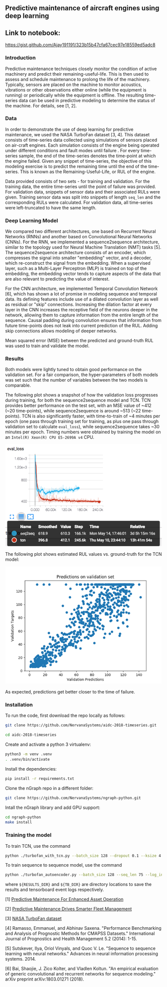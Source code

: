 ## Predictive maintenance of aircraft engines using deep learning

## Link to notebook:
https://gist.github.com/Ajay191191/323b15b47cfa67cec97e18559ed5adc8

### Introduction
Predictive maintenance techniques closely monitor the condition of active machinery and predict their remaining-useful-life. This is then used to assess and schedule maintenance to prolong the life of the machinery. Typically, sensors are placed on the machine to monitor acoustics, vibrations or other observations either online (while the equipment is running) or periodically while the equipment is offline. The resulting time-series data can be used in predictive modeling to determine the status of the machine. For details, see [1, 2].

### Data
In order to demonstrate the use of deep learning for predictive maintenance, we used the NASA TurboFan dataset [3, 4]. This dataset consists of time-series data collected using simulations of sensors placed on air-craft engines. Each simulation consists of the engine being operated under different conditions and fault modes until failure . For every time-series sample, the end of the time-series denotes the time-point at which the engine failed. Given any snippet of time-series, the objective of this modeling exercise is to predict the remaining time until the end of the time-series. This is known as the Remaining-Useful-Life, or RUL of the engine.

Data provided consists of two sets - for training and validation. For the training data, the entire time-series until the point of failure was provided. For validation data, snippets of sensor data and their associated RULs were given. Training sensor data was split into snippets of length `seq_len` and the corresponding RULs were calculated. For validation data, all time-series were left-truncated to have the same length.

### Deep Learning Model
We compared two different architectures, one based on Recurrent Neural Networks (RNNs) and another based on Convolutional Neural Networks (CNNs). For the RNN, we implemented a sequence2sequence architecture, similar to the topology used for Neural Machine Translation (NMT) tasks [5]. The sequence2sequence architecture consists of an encoder, which compresses the signal into smaller "embedding" vector, and a decoder, which re-construct the signal from the embedding. When a supervised layer, such as a Multi-Layer Perceptron (MLP) is trained on top of the embedding, the embedding vector tends to capture aspects of the data that are also relevant to predicting the value of interest.

For the CNN architecture, we implemented Temporal Convolution Network [6], which has shown a lot of promise in modeling sequence and temporal data. Its defining features include use of a dilated convolution layer as well as residual or "skip" connections. Increasing the dilation factor at every layer in the CNN increases the receptive field of the neurons deeper in the network, allowing them to capture information from the entire length of the sequence. Causal padding during convolution ensures that information from future time-points does not leak into current prediction of the RUL. Adding skip connections allows modeling of deeper networks.

Mean squared error (MSE) between the predicted and ground-truth RUL was used to train and validate the model.

### Results
Both models were lightly tuned to obtain good performance on the validation set. For a fair comparison, the hyper-parameters of both models was set such that the number of variables between the two models is comparable.

The following plot shows a snapshot of how the validation loss progresses during training, for both the sequence2sequence model and TCN. TCN provides better performance on the test set, with an MSE value of ~412 (~20 time-points), while sequence2sequence is around ~513 (~22 time-points). TCN is also significantly faster, with time-to-train of ~4 minutes per epoch (one pass through training set for training, as plus one pass through validation set to calculate `eval_loss`), while sequence2sequence takes ~30 minutes per epoch. Timing numbers were obtained by training the model on an `Intel(R) Xeon(R) CPU E5-2699A v4` CPU.

![validation loss](./training/predictive_maintenance/images/eval_loss_plot.png)

The following plot shows estimated RUL values vs. ground-truth for the TCN model:

![predictions](./training/predictive_maintenance/images/preds_validation_output.png)

As expected, predictions get better closer to the time of failure.

### Installation
To run the code, first download the repo locally as follows:
```bash
git clone https://github.com/NervanaSystems/aidc-2018-timeseries.git
```
```bash
cd aidc-2018-timeseries
```
Create and activate a python 3 virtualenv:
```bash
python3 -m venv .venv
. .venv/bin/activate
```
Install the dependencies:
```bash
pip install -r requirements.txt
```
Clone the nGraph repo in a different folder:
```bash
git clone https://github.com/NervanaSystems/ngraph-python.git
```
Intall the nGraph library and add GPU support:
```bash
cd ngraph-python
make install
```


### Training the model
To train TCN, use the command
```bash
python ./turbofan_with_tcn.py --batch_size 128 --dropout 0.1 --ksize 4 --levels 4 --seq_len 50 --log_interval 100 --nhid 70 --lr 0.002 --grad_clip_value 0.4 --results_dir ${RESULTS_DIR} --tensorboard_dir ${TB_DIR} -b cpu --epochs 200 --save_plots
```
To train sequence to sequence model, use the command
```bash
python ./turbofan_autoencoder.py --batch_size 128 --seq_len 75 --log_interval 100 --n_hidden 70,70 --lr 0.002 --grad_clip_value 0.4 --save_plots --results_dir ${RESULTS_DIR} --tensorboard_dir ${TB_DIR} -b cpu --epochs 200 --save_plots
```
where `${RESULTS_DIR}` and `${TB_DIR}` are directory locations to save the results and tensorboard event logs respectively.



[1] [Predictive Maintenance For Enhanced Asset Operation](https://www.intel.com/content/www/us/en/manufacturing/solutions/predictive-maintenance-and-asset-optimization.html)

[2] [Predictive Maintenance Drives Smarter Fleet Management](https://www.intel.com/content/www/us/en/internet-of-things/solution-briefs/predictive-maintenance-fleet-management-brief.html)

[3] [NASA TurboFan dataset](https://ti.arc.nasa.gov/tech/dash/groups/pcoe/prognostic-data-repository/#turbofan)

[4] Ramasso, Emmanuel, and Abhinav Saxena. "Performance Benchmarking and Analysis of Prognostic Methods for CMAPSS Datasets." International Journal of Prognostics and Health Management 5.2 (2014): 1-15.

[5] Sutskever, Ilya, Oriol Vinyals, and Quoc V. Le. "Sequence to sequence learning with neural networks." Advances in neural information processing systems. 2014.

[6] Bai, Shaojie, J. Zico Kolter, and Vladlen Koltun. "An empirical evaluation of generic convolutional and recurrent networks for sequence modeling." arXiv preprint arXiv:1803.01271 (2018).
